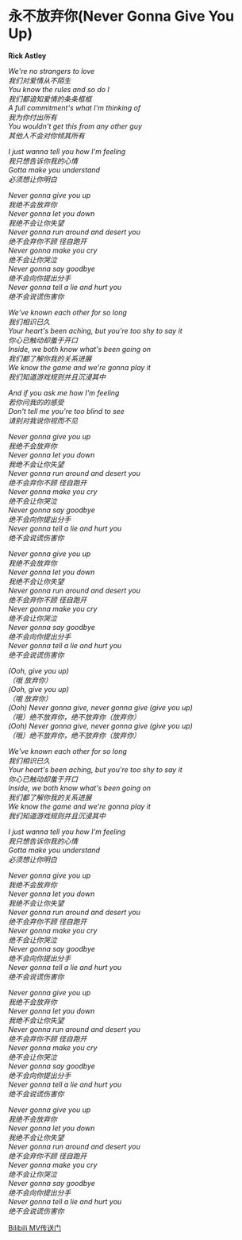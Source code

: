 # 永不放弃你(Never Gonna Give You Up)
**Rick Astley**  
  
*We're no strangers to love  
我们对爱情从不陌生  
You know the rules and so do I  
我们都谙知爱情的条条框框  
A full commitment's what I'm thinking of  
我为你付出所有  
You wouldn't get this from any other guy  
其他人不会对你倾其所有*  
  
*I just wanna tell you how I'm feeling  
我只想告诉你我的心情  
Gotta make you understand  
必须想让你明白*  
  
*Never gonna give you up  
我绝不会放弃你  
Never gonna let you down  
我绝不会让你失望  
Never gonna run around and desert you  
绝不会弃你不顾 径自跑开  
Never gonna make you cry  
绝不会让你哭泣  
Never gonna say goodbye  
绝不会向你提出分手  
Never gonna tell a lie and hurt you  
绝不会说谎伤害你*  
  
*We've known each other for so long  
我们相识已久  
Your heart's been aching, but you're too shy to say it  
你心已触动却羞于开口  
Inside, we both know what's been going on  
我们都了解你我的关系进展  
We know the game and we're gonna play it  
我们知道游戏规则并且沉浸其中*  
  
*And if you ask me how I'm feeling  
若你问我的的感受  
Don't tell me you're too blind to see  
请别对我说你视而不见*  
  
*Never gonna give you up  
我绝不会放弃你  
Never gonna let you down  
我绝不会让你失望  
Never gonna run around and desert you  
绝不会弃你不顾 径自跑开  
Never gonna make you cry  
绝不会让你哭泣  
Never gonna say goodbye  
绝不会向你提出分手  
Never gonna tell a lie and hurt you  
绝不会说谎伤害你*  
  
*Never gonna give you up  
我绝不会放弃你  
Never gonna let you down  
我绝不会让你失望  
Never gonna run around and desert you  
绝不会弃你不顾 径自跑开  
Never gonna make you cry  
绝不会让你哭泣  
Never gonna say goodbye  
绝不会向你提出分手  
Never gonna tell a lie and hurt you  
绝不会说谎伤害你*  
  
*(Ooh, give you up)  
（哦 放弃你）  
(Ooh, give you up)  
（哦 放弃你）  
(Ooh) Never gonna give, never gonna give (give you up)  
（哦）绝不放弃你，绝不放弃你（放弃你）  
(Ooh) Never gonna give, never gonna give (give you up)  
（哦）绝不放弃你，绝不放弃你（放弃你）*  
  
*We've known each other for so long  
我们相识已久  
Your heart's been aching, but you're too shy to say it  
你心已触动却羞于开口  
Inside, we both know what's been going on  
我们都了解你我的关系进展  
We know the game and we're gonna play it  
我们知道游戏规则并且沉浸其中*  
  
*I just wanna tell you how I'm feeling  
我只想告诉你我的心情  
Gotta make you understand  
必须想让你明白*  
  
*Never gonna give you up  
我绝不会放弃你  
Never gonna let you down  
我绝不会让你失望  
Never gonna run around and desert you  
绝不会弃你不顾 径自跑开  
Never gonna make you cry  
绝不会让你哭泣  
Never gonna say goodbye  
绝不会向你提出分手  
Never gonna tell a lie and hurt you  
绝不会说谎伤害你*  
  
*Never gonna give you up  
我绝不会放弃你  
Never gonna let you down  
我绝不会让你失望  
Never gonna run around and desert you  
绝不会弃你不顾 径自跑开  
Never gonna make you cry  
绝不会让你哭泣  
Never gonna say goodbye  
绝不会向你提出分手  
Never gonna tell a lie and hurt you  
绝不会说谎伤害你*  
  
*Never gonna give you up  
我绝不会放弃你  
Never gonna let you down  
我绝不会让你失望  
Never gonna run around and desert you  
绝不会弃你不顾 径自跑开  
Never gonna make you cry  
绝不会让你哭泣  
Never gonna say goodbye  
绝不会向你提出分手  
Never gonna tell a lie and hurt you  
绝不会说谎伤害你*  

[Bilibili MV传送门](https://www.bilibili.com/video/BV1GJ411x7h7/)
